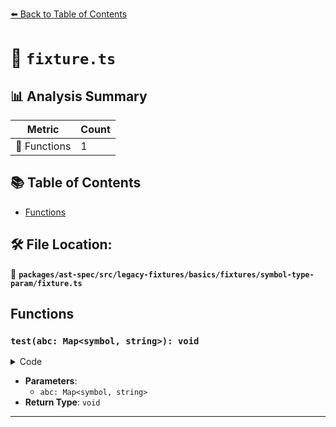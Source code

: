 [⬅️ Back to Table of Contents](../../../../../../../index.md)

# 📄 `fixture.ts`

## 📊 Analysis Summary

| Metric | Count |
|--------|-------|
| 🔧 Functions | 1 |

## 📚 Table of Contents

- [Functions](#functions)

## 🛠️ File Location:
📂 **`packages/ast-spec/src/legacy-fixtures/basics/fixtures/symbol-type-param/fixture.ts`**

## Functions

### `test(abc: Map<symbol, string>): void`

<details><summary>Code</summary>

```ts
function test(abc: Map<symbol, string>) {}
```
</details>

- **Parameters**:
  - `abc: Map<symbol, string>`
- **Return Type**: `void`

---